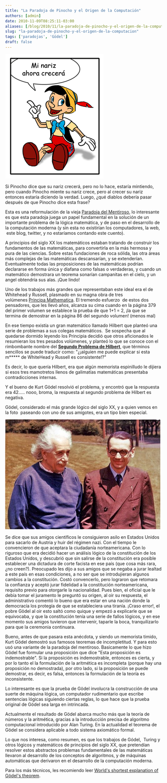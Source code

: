 ```yaml
---
title: "La Paradoja de Pinocho y el Origen de la Computación"
authors: [admin]
date: 2010-11-09T08:25:11-03:00
aliases: [/blog/2010/11/la-paradoja-de-pinocho-y-el-origen-de-la-computacion.html]
slug: "la-paradoja-de-pinocho-y-el-origen-de-la-computacion"
tags: ['paradojas', 'Gödel']
draft: false
---
```

 
![](paradojadepinocho2.png)

Si Pinocho dice que su nariz crecerá, pero no lo hace, estaría mintiendo,
pero cuando Pinocho miente su nariz crece, pero al crecer su nariz
entonces estaría diciendo la verdad. Luego, ¿qué diablos debería pasar
después de que Pinocho dice esta frase?

Esta es una reformulación de la vieja [Paradoja del Mentiroso](http://es.wikipedia.org/wiki/Paradoja_del_mentiroso), lo
interesante es que esta paradoja juega un papel fundamental en la
solución de un importante problema de la lógica matemática, y de paso en
el desarrollo de la computación moderna (y sin esta no existirían los
computadores, la web,  este blog, twitter, y no estaríamos contando este
cuento).

A principios del siglo XX los matemáticos estaban tratando de construir
los fundamentos de las matemáticas, para convertirla en la más hermosa y
pura de las ciencias. Sobre estas fundaciones de roca sólida, las otra
áreas más complejas de las matemáticas descansarían, y se extenderían.
Eventualmente todas las proposiciones de las matemáticas podrían
declararse en forma única y diafana como falsas o verdaderas, y cuando
un matemático demostrara un teorema sonarían campanitas en el cielo, y
un angel obtendría sus alas. ¡Que lindo!

Uno de los trabajos más grandes que representaban este ideal era el de
Whitehead y Russell, plasmado en su magna obra de tres
volúmenes [Principa Mathematica](http://es.wikipedia.org/wiki/Principia_mathematica). El
tremendo esfuerzo  de estos dos pensadores, que les llevó años, alcanza
su cima cuando en la página 379 del primer volumen se establece la
prueba de que 1+1 = 2, ¡la que se termina de demostrar en la página 86
del segundo volumen! (menos mal)

En ese tiempo existía un gran matemático llamado Hilbert que planteó una
serie de problemas a sus colegas matemáticos.  Se sospecha que al
quedarse dormido leyendo los Principia decidió que otros aficionados le
resumieran los tres pesados volúmenes, y planteó lo que se conoce con el
rimbombante nombre del **[Segundo Problema de Hilbert](http://en.wikipedia.org/wiki/Hilbert's_second_problem)**, que
términos sencillos se puede traducir como: "¿¡alguien me puede explicar
si esta m\***** de WhiteHead y Russell es consistente!?"

Es decir, lo que quería Hilbert, era que algún memorista espinilludo le
dijiera si esos tres mamotretos llenos de galimatías matemáticas
presentaba contradicciones internas.

Y el bueno de Kurt Gödel resolvió el problema, y encontró que la
respuesta era 42\..... nooo, broma, la respuesta al segundo problema de
Hilbert es negativa.

Gödel, considerado el más grande lógico del siglo XX, y a quien vemos en
la foto  paseando con uno de sus amigotes,
era un tipo bien especial. 

![](einstein_godel.jpg)

Se dice que sus amigos científicos le
consiguieron asilo en Estados Unidos para sacarlo de Austria y huir del
régimen nazi. Con el tiempo le convencieron de que aceptara la
ciudadanía norteamericana. Con lo riguroso que era decidió hacer un
análisis lógico de la constitución de los Estados Unidos, y descubrió
que sin salirse de la constitución era posible establecer una dictadura
de corte facista en ese país (que cosa más rara, ¿no creen?). Preocupado
les dijo a sus amigos que se negaba a jurar lealtad a este país en esas
condiciones, a no ser que se introdujieran algunos cambios a la
constitución. Costó convencerlo, pero lograron que retomara la confianza
y aceptó jurar fidelidad a la constitución norteamericana, requisito
previo para otorgarle la nacionalidad. Pues bien, el oficial que le
debía tomar el juramento le preguntó su origen, al oir su respuesta, el
administrativo comentó lo bueno que era estar en una nación donde la
democracía los protegía de que se estableciera una tiranía. ¡Craso
error!, el pobre Gödel al oir esto saltó como quique y empezó a
explicarle que se equivocaba, y que la constitución tenía una serie de
fallos lógicos, y en ese momento sus amigos tuvieron que intervenir,
taparle la boca, tranquilizarlo para que la ceremonia continuara.

Bueno, antes de que pasara esta anécdota, y siendo un memorista timido,
Kurt Gödel demostró sus famosos teoremas de incompletitud. Y para esto
usó una variante de la paradoja del mentiroso. Basicamente lo que hizo
Gödel fue formular una proposición que dice "Esta proposición es
indemostrable". Si la proposición es indemostrable, entonces es cierta,
y por lo tanto el la formulación de la aritmética es incompleta (porque
hay una proposición no demostrada), por otro lado, si la proposición se
puede demostrar, es decir, es falsa, entonces la formulación de la
teoría es inconsistente.

Lo interesante es que la prueba de Gödel involucra la construcción de
una suerte de máquina lógica, un computador rudimentario que escribe
sentencias lógicas siguiendo ciertas reglas, lo que hace que la prueba
original de Gödel sea larga en intrincada.

Actualmente el resultado de Gödel abarca mucho más que la teoría de
números y la aritmética, gracias a la introducción precisa de algoritmo
computacional introducido por Alan Turing. En la actualidad el teorema
de Gödel se considera aplicable a todo sistema axiomático formal.

Lo que nos interesa, como resumen, es que los trabajos de Gódel,  Turing
y otros lógicos y matemáticos de principios del siglo XX, que pretendían
resolver estos abstractos problemas fundamentales de las matemáticas
llevaron al desarrollo de los conceptos de algoritmos, y de máquinas
automáticas que derivaron en el desarrollo de la computación moderna.

Para los más técnicos, les recomiendo leer 
[World's shortest explanation of Gödel\'s theorem](http://blog.plover.com/math/Gdl-Smullyan.html).
